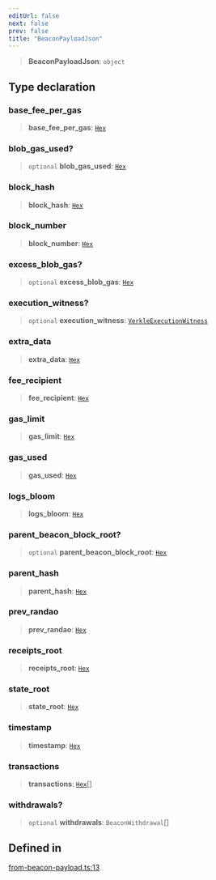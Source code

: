 ```yaml
---
editUrl: false
next: false
prev: false
title: "BeaconPayloadJson"
---
```


> **BeaconPayloadJson**: `object`

## Type declaration

### base\_fee\_per\_gas

> **base\_fee\_per\_gas**: [`Hex`](/reference/tevm/utils/type-aliases/hex/)

### blob\_gas\_used?

> `optional` **blob\_gas\_used**: [`Hex`](/reference/tevm/utils/type-aliases/hex/)

### block\_hash

> **block\_hash**: [`Hex`](/reference/tevm/utils/type-aliases/hex/)

### block\_number

> **block\_number**: [`Hex`](/reference/tevm/utils/type-aliases/hex/)

### excess\_blob\_gas?

> `optional` **excess\_blob\_gas**: [`Hex`](/reference/tevm/utils/type-aliases/hex/)

### execution\_witness?

> `optional` **execution\_witness**: [`VerkleExecutionWitness`](/reference/tevm/block/interfaces/verkleexecutionwitness/)

### extra\_data

> **extra\_data**: [`Hex`](/reference/tevm/utils/type-aliases/hex/)

### fee\_recipient

> **fee\_recipient**: [`Hex`](/reference/tevm/utils/type-aliases/hex/)

### gas\_limit

> **gas\_limit**: [`Hex`](/reference/tevm/utils/type-aliases/hex/)

### gas\_used

> **gas\_used**: [`Hex`](/reference/tevm/utils/type-aliases/hex/)

### logs\_bloom

> **logs\_bloom**: [`Hex`](/reference/tevm/utils/type-aliases/hex/)

### parent\_beacon\_block\_root?

> `optional` **parent\_beacon\_block\_root**: [`Hex`](/reference/tevm/utils/type-aliases/hex/)

### parent\_hash

> **parent\_hash**: [`Hex`](/reference/tevm/utils/type-aliases/hex/)

### prev\_randao

> **prev\_randao**: [`Hex`](/reference/tevm/utils/type-aliases/hex/)

### receipts\_root

> **receipts\_root**: [`Hex`](/reference/tevm/utils/type-aliases/hex/)

### state\_root

> **state\_root**: [`Hex`](/reference/tevm/utils/type-aliases/hex/)

### timestamp

> **timestamp**: [`Hex`](/reference/tevm/utils/type-aliases/hex/)

### transactions

> **transactions**: [`Hex`](/reference/tevm/utils/type-aliases/hex/)[]

### withdrawals?

> `optional` **withdrawals**: `BeaconWithdrawal`[]

## Defined in

[from-beacon-payload.ts:13](https://github.com/qbzzt/tevm-monorepo/blob/main/packages/block/src/from-beacon-payload.ts#L13)
